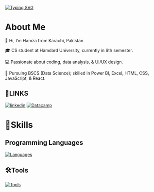 [![Typing SVG](https://readme-typing-svg.demolab.com?font=Roboto&weight=500&pause=1000&width=435&lines=Hi%2C+Welcome+to+Hamza-asm+Profile)](https://git.io/typing-svg)
# About Me
📍 Hi, I’m Hamza from Karachi, Pakistan.

🎓 CS student at Hamdard University, currently in 6th semester.

💻 Passionate about coding, data analysis, & UI/UX design.

🎯 Pursuing BSCS (Data Science); skilled in Power BI, Excel, HTML, CSS, JavaScript, & React.
## 🔗LINKS
[![linkedin](https://img.shields.io/badge/linkedin-0A66C2?style=for-the-badge&logo=linkedin&logoColor=white)](www.linkedin.com/in/hamza-ali-856620206)
[![Datacamp](https://img.shields.io/badge/Datacamp-05192D?style=for-the-badge&logo=datacamp&logoColor=03E860)](https://www.datacamp.com/portfolio/hkalikhan)

# 🧩Skills

## Programming Languages
[![Languages](https://skillicons.dev/icons?i=python,cpp,html,css,js,r&theme=dark)](#)


## 🛠️Tools
[![Tools](https://skillicons.dev/icons?i=github,powerbi,vscode,powershell,mysql,postgresql,ps,illustrator,figma&theme=dark)](#)




